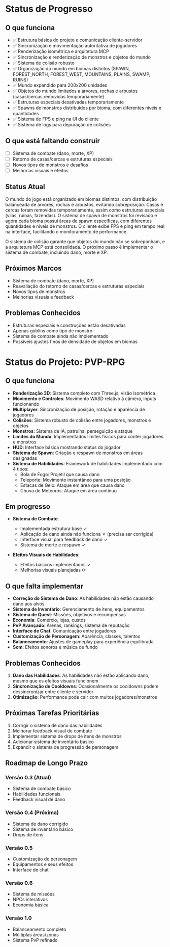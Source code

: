 # Status de Progresso

## O que funciona
- ✅ Estrutura básica do projeto e comunicação cliente-servidor
- ✅ Sincronização e movimentação autoritativa de jogadores
- ✅ Renderização isométrica e arquitetura MCP
- ✅ Sincronização e renderização de monstros e objetos do mundo
- ✅ Sistema de colisão robusto
- ✅ Organização do mundo em biomas distintos (SPAWN, FOREST_NORTH, FOREST_WEST, MOUNTAINS, PLAINS, SWAMP, RUINS)
- ✅ Mundo expandido para 200x200 unidades
- ✅ Objetos do mundo limitados a árvores, rochas e arbustos (casas/cercas removidas temporariamente)
- ✅ Estruturas especiais desativadas temporariamente
- ✅ Spawns de monstros distribuídos por bioma, com diferentes níveis e quantidades
- ✅ Sistema de FPS e ping na UI do cliente
- ✅ Sistema de logs para depuração de colisões

## O que está faltando construir
- [ ] Sistema de combate (dano, morte, XP)
- [ ] Retorno de casas/cercas e estruturas especiais
- [ ] Novos tipos de monstros e desafios
- [ ] Melhorias visuais e efeitos

## Status Atual
O mundo do jogo está organizado em biomas distintos, com distribuição balanceada de árvores, rochas e arbustos, evitando sobreposição. Casas e cercas foram removidas temporariamente, assim como estruturas especiais (vilas, ruínas, fazendas). O sistema de spawn de monstros foi revisado e agora cada bioma possui áreas de spawn específicas, com diferentes quantidades e níveis de monstros. O cliente exibe FPS e ping em tempo real na interface, facilitando o monitoramento de performance.

O sistema de colisão garante que objetos do mundo não se sobreponham, e a arquitetura MCP está consolidada. O próximo passo é implementar o sistema de combate, incluindo dano, morte e XP.

## Próximos Marcos
- Sistema de combate (dano, morte, XP)
- Reavaliação do retorno de casas/cercas e estruturas especiais
- Novos tipos de monstros
- Melhorias visuais e feedback

## Problemas Conhecidos
- Estruturas especiais e construções estão desativadas
- Apenas goblins como tipo de monstro
- Sistema de combate ainda não implementado
- Possíveis ajustes finos de densidade de objetos em biomas 

# Status do Projeto: PVP-RPG

## O que funciona

- **Renderização 3D**: Sistema completo com Three.js, visão isométrica
- **Movimento e Controles**: Movimento WASD relativo à câmera, inputs funcionando
- **Multiplayer**: Sincronização de posição, rotação e aparência de jogadores
- **Colisões**: Sistema robusto de colisão entre jogadores, monstros e objetos
- **Monstros**: Sistema de IA, patrulha, perseguição e ataque
- **Limites do Mundo**: Implementados limites físicos para conter jogadores e monstros
- **HUD**: Interface básica mostrando status do jogador
- **Sistema de Spawn**: Criação e respawn de monstros em áreas designadas
- **Sistema de Habilidades**: Framework de habilidades implementado com 4 tipos:
  - Bola de Fogo: Projétil que causa dano
  - Teleporte: Movimento instantâneo para uma posição
  - Estacas de Gelo: Ataque em área que causa dano
  - Chuva de Meteoros: Ataque em área contínuo

## Em progresso

- **Sistema de Combate**: 
  - Implementada estrutura base ✓
  - Aplicação de dano ainda não funciona ✗ (precisa ser corrigida)
  - Interface visual para feedback de dano ✓
  - Sistema de morte e respawn ✓

- **Efeitos Visuais de Habilidades**:
  - Efeitos básicos implementados ✓
  - Melhorias visuais planejadas ⟳

## O que falta implementar

- **Correção do Sistema de Dano**: As habilidades não estão causando dano aos alvos
- **Sistema de Inventário**: Gerenciamento de itens, equipamentos
- **Sistema de Quest**: Missões, objetivos e recompensas
- **Economia**: Comércio, lojas, custos
- **PvP Avançado**: Arenas, rankings, sistema de reputação
- **Interface de Chat**: Comunicação entre jogadores
- **Customização de Personagem**: Aparência, classes, talentos
- **Balanceamento**: Ajustes de gameplay para experiência equilibrada
- **Som**: Efeitos sonoros e música de fundo

## Problemas Conhecidos

1. **Dano das Habilidades**: As habilidades não estão aplicando dano, mesmo que os efeitos visuais funcionem
2. **Sincronização de Cooldowns**: Ocasionalmente os cooldowns podem dessincronizar entre cliente e servidor
3. **Otimização**: Performance pode cair com muitos jogadores/monstros

## Próximas Tarefas Prioritárias

1. Corrigir o sistema de dano das habilidades
2. Melhorar feedback visual de combate
3. Implementar sistema de drops de itens de monstros
4. Adicionar sistema de inventário básico
5. Expandir o sistema de progressão de personagem

## Roadmap de Longo Prazo

### Versão 0.3 (Atual)
- Sistema de combate básico
- Habilidades funcionais
- Feedback visual de dano

### Versão 0.4 (Próxima)
- Sistema de dano corrigido
- Sistema de inventário básico
- Drops de itens

### Versão 0.5
- Customização de personagem
- Equipamentos e seus efeitos
- Interface de chat

### Versão 0.6
- Sistema de missões
- NPCs interativos
- Economia básica

### Versão 1.0
- Balanceamento completo
- Múltiplas áreas/zonas
- Sistema PvP refinado 